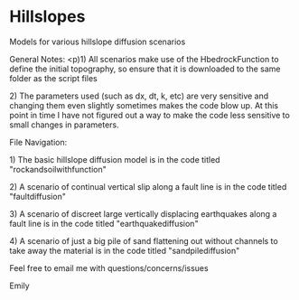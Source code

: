 # Hillslopes
Models for various hillslope diffusion scenarios

General Notes:
<p)1) All scenarios make use of the HbedrockFunction to define the initial topography, so ensure that it is downloaded to the same folder as the script files</p>
<p>2) The parameters used (such as dx, dt, k, etc) are very sensitive and changing them even slightly sometimes makes the code blow up. At this point in time I have not figured out a way to make the code less sensitive to small changes in parameters.</p>

File Navigation:
<p>1) The basic hillslope diffusion model is in the code titled "rockandsoilwithfunction"</p>
<p>2) A scenario of continual vertical slip along a fault line is in the code titled "faultdiffusion"</p>
<p>3) A scenario of discreet large vertically displacing earthquakes along a fault line is in the code titled "earthquakediffusion"</p>
<p>4) A scenario of just a big pile of sand flattening out without channels to take away the material is in the code titled  "sandpilediffusion"</p>

<p>Feel free to email me with questions/concerns/issues</p>
<p>Emily</p>

